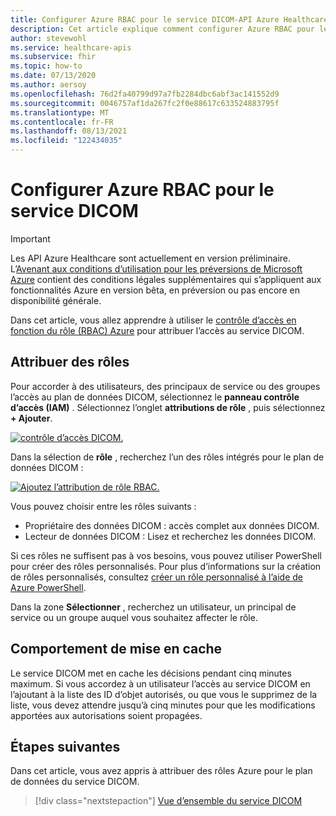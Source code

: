 ```yaml
---
title: Configurer Azure RBAC pour le service DICOM-API Azure Healthcare
description: Cet article explique comment configurer Azure RBAC pour le service DICOM
author: stevewohl
ms.service: healthcare-apis
ms.subservice: fhir
ms.topic: how-to
ms.date: 07/13/2020
ms.author: aersoy
ms.openlocfilehash: 76d2fa40799d97a7fb2284dbc6abf3ac141552d9
ms.sourcegitcommit: 0046757af1da267fc2f0e88617c633524883795f
ms.translationtype: MT
ms.contentlocale: fr-FR
ms.lasthandoff: 08/13/2021
ms.locfileid: "122434035"
---
```

# <a name="configure-azure-rbac-for-the-dicom-service"></a>Configurer Azure RBAC pour le service DICOM

> [!IMPORTANT]
> Les API Azure Healthcare sont actuellement en version préliminaire. L’[Avenant aux conditions d’utilisation pour les préversions de Microsoft Azure](https://azure.microsoft.com/support/legal/preview-supplemental-terms/) contient des conditions légales supplémentaires qui s’appliquent aux fonctionnalités Azure en version bêta, en préversion ou pas encore en disponibilité générale. 

Dans cet article, vous allez apprendre à utiliser le [contrôle d’accès en fonction du rôle (RBAC) Azure](../../role-based-access-control/index.yml) pour attribuer l’accès au service DICOM. 

## <a name="assign-roles"></a>Attribuer des rôles

Pour accorder à des utilisateurs, des principaux de service ou des groupes l’accès au plan de données DICOM, sélectionnez le **panneau contrôle d’accès (IAM)** . Sélectionnez l’onglet **attributions de rôle** , puis sélectionnez **+ Ajouter**.

[![contrôle d’accès DICOM. ](media/dicom-access-control.png) ](media/dicom-access-control.png#lightbox)


Dans la sélection de **rôle** , recherchez l’un des rôles intégrés pour le plan de données DICOM :

[![Ajoutez l’attribution de rôle RBAC. ](media/rbac-add-role-assignment.png) ](media/rbac-add-role-assignment.png#lightbox)

Vous pouvez choisir entre les rôles suivants :

* Propriétaire des données DICOM : accès complet aux données DICOM.
* Lecteur de données DICOM : Lisez et recherchez les données DICOM.

Si ces rôles ne suffisent pas à vos besoins, vous pouvez utiliser PowerShell pour créer des rôles personnalisés.  Pour plus d’informations sur la création de rôles personnalisés, consultez [créer un rôle personnalisé à l’aide de Azure PowerShell](../../role-based-access-control/tutorial-custom-role-powershell.md).

Dans la zone **Sélectionner** , recherchez un utilisateur, un principal de service ou un groupe auquel vous souhaitez affecter le rôle.

## <a name="caching-behavior"></a>Comportement de mise en cache

Le service DICOM met en cache les décisions pendant cinq minutes maximum. Si vous accordez à un utilisateur l’accès au service DICOM en l’ajoutant à la liste des ID d’objet autorisés, ou que vous le supprimez de la liste, vous devez attendre jusqu’à cinq minutes pour que les modifications apportées aux autorisations soient propagées.

## <a name="next-steps"></a>Étapes suivantes

Dans cet article, vous avez appris à attribuer des rôles Azure pour le plan de données du service DICOM. 
 
>[!div class="nextstepaction"]
>[Vue d’ensemble du service DICOM](dicom-services-overview.md)